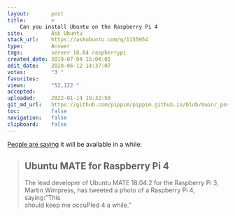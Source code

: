 ```yaml
---
layout:       post
title:        >
    Can you install Ubuntu on the Raspberry Pi 4
site:         Ask Ubuntu
stack_url:    https://askubuntu.com/q/1155954
type:         Answer
tags:         server 18.04 raspberrypi
created_date: 2019-07-04 15:04:01
edit_date:    2020-06-12 14:37:07
votes:        "3 "
favorites:    
views:        "52,122 "
accepted:     
uploaded:     2022-01-14 19:32:50
git_md_url:   https://github.com/pippim/pippim.github.io/blob/main/_posts/2019/2019-07-04-Can-you-install-Ubuntu-on-the-Raspberry-Pi-4.md
toc:          false
navigation:   false
clipboard:    false
---
```


[People are saying][1] it will be available in a while:

> ## Ubuntu MATE for Raspberry Pi 4  
>   
> The lead developer of  Ubuntu MATE 18.04.2 for the Raspberry Pi 3,  
> Martin Wimpress, has tweeted a photo of a Raspberry Pi 4, saying:”This  
> should keep me occuPIed 4 a while.”  


  [1]: https://www.electronicsweekly.com/news/business/ubuntu-mate-raspberry-pi-4-2019-07/
